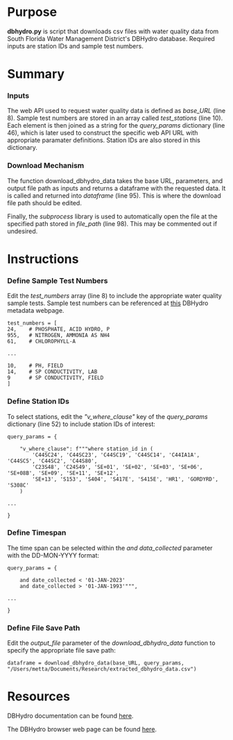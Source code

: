 # Purpose

**dbhydro.py** is script that downloads csv files with water quality data from South Florida Water Management District's DBHydro database. Required inputs are station IDs and sample test numbers.

# Summary

### Inputs

The web API used to request water quality data is defined as *base_URL* (line 8). Sample test numbers are stored in an array called *test_stations* (line 10). Each element is then joined as a string for the *query_params* dictionary (line 46), which is later used to construct the specific web API URL with appropriate paramater definitions. Station IDs are also stored in this dictionary. 

### Download Mechanism

The function download_dbhydro_data takes the base URL, parameters, and output file path as inputs and returns a dataframe with the requested data. It is called and returned into *dataframe* (line 95). This is where the download file path should be edited.

Finally, the *subprocess* library is used to automatically open the file at the specified path stored in *file_path* (line 98). This may be commented out if undesired.

# Instructions

### Define Sample Test Numbers

Edit the *test_numbers* array (line 8) to include the appropriate water quality sample tests. Sample test numbers can be referenced at [this](https://my.sfwmd.gov/dbhydroplsql/show_dbkey_info.show_data_type_info) DBHydro metadata webpage.

```
test_numbers = [
24,    # PHOSPHATE, ACID HYDRO, P
955,   # NITROGEN, AMMONIA AS NH4
61,    # CHLOROPHYLL-A

...

10,    # PH, FIELD 
14,    # SP CONDUCTIVITY, LAB
9      # SP CONDUCTIVITY, FIELD 
]
```

### Define Station IDs

To select stations, edit the *"v_where_clause"* key of the *query_params* dictionary (line 52) to include station IDs of interest:

```
query_params = {

    "v_where_clause": f"""where station_id in (
        'C44SC24', 'C44SC23', 'C44SC19', 'C44SC14', 'C44IA1A', 'C44SC5', 'C44SC2', 'C44S80', 
        'C23S48', 'C24S49', 'SE+01', 'SE+02', 'SE+03', 'SE+06', 'SE+08B', 'SE+09', 'SE+11', 'SE+12', 
        'SE+13', 'S153', 'S404', 'S417E', 'S415E', 'HR1', 'GORDYRD', 'S308C'
    ) 

...

}
```

### Define Timespan

The time span can be selected within the *and data_collected* parameter with the DD-MON-YYYY format:

```
query_params = {

    and date_collected < '01-JAN-2023'
    and date_collected > '01-JAN-1993'""",  

...

}
```
### Define File Save Path

Edit the *output_file* parameter of the *download_dbhydro_data* function to specify the appropriate file save path:

```
dataframe = download_dbhydro_data(base_URL, query_params, "/Users/metta/Documents/Research/extracted_dbhydro_data.csv")
```
# Resources

DBHydro documentation can be found [here](https://www.sfwmd.gov/sites/default/files/dbhydro_browser_user_documentation.pdf).

The DBHydro browser web page can be found [here](https://my.sfwmd.gov/dbhydroplsql/show_dbkey_info.main_menu).








